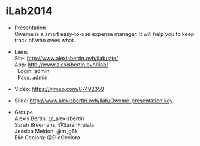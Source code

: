 iLab2014
========

- Présentation <br />
Oweme is a smart easy-to-use expense manager. It will help you to keep track of who owes what. <br />


- Liens <br />
Site: http://www.alexisbertin.ovh/ilab/site/ <br />
App: http://www.alexisbertin.ovh/ilab/ <br />
&nbsp; Login: admin <br />
&nbsp; Pass: admin <br />

- Vidéo: https://vimeo.com/87492359 <br />
- Slide: http://www.alexisbertin.ovh/ilab/Oweme-presentation.key <br />


- Groupe <br />
Alexis Bertin: @_alexisbertin <br />
Sarah Breemans: @SarahFrulala <br />
Jessica Meldon: @m_g6k <br />
Elie Ceciora: @ElieCeciora <br />
